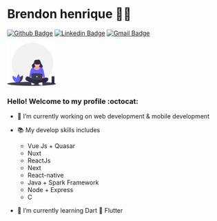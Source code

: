 # Brendon henrique :man_technologist:

[![Github Badge](https://img.shields.io/badge/-Github-000?style=flat-square&logo=Github&logoColor=white&link=https://github.com/lucasgdb)](https://github.com/BrendonHenrique)
[![Linkedin Badge](https://img.shields.io/badge/-LinkedIn-blue?style=flat-square&logo=Linkedin&logoColor=white&link=https://www.linkedin.com/in/rebeccamanzi/)](https://www.linkedin.com/in/brendon-henrique-s-s-3b5219156/)
[![Gmail Badge](https://img.shields.io/badge/-Gmail-c14438?style=flat-square&logo=Gmail&logoColor=white&link=mailto:rebeccamanzi@gmail.com)](mailto:bhssilva@gmail.com)

<img src="https://raw.githubusercontent.com/BrendonHenrique/BrendonHenrique/f78f1e5aba8878e5a49dded3eb8663f05123c764/draw4.svg" height="100"> 

### Hello! Welcome to my profile :octocat:

- 🔭 I’m currently working on web development & mobile development

- :books: My develop skills includes 
    - Vue Js + Quasar 
    - Nuxt 
    - ReactJs 
    - Next 
    - React-native 
    - Java + Spark Framework 
    - Node + Express 
    - C

- 🌱 I’m currently learning Dart 💙 Flutter
